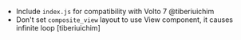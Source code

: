 - Include `index.js` for compatibility with Volto 7 @tiberiuichim
- Don't set ``composite_view`` layout to use View component, it causes infinite
  loop [tiberiuichim]
